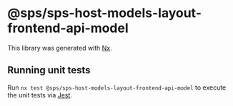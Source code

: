 # @sps/sps-host-models-layout-frontend-api-model

This library was generated with [Nx](https://nx.dev).

## Running unit tests

Run `nx test @sps/sps-host-models-layout-frontend-api-model` to execute the unit tests via [Jest](https://jestjs.io).
